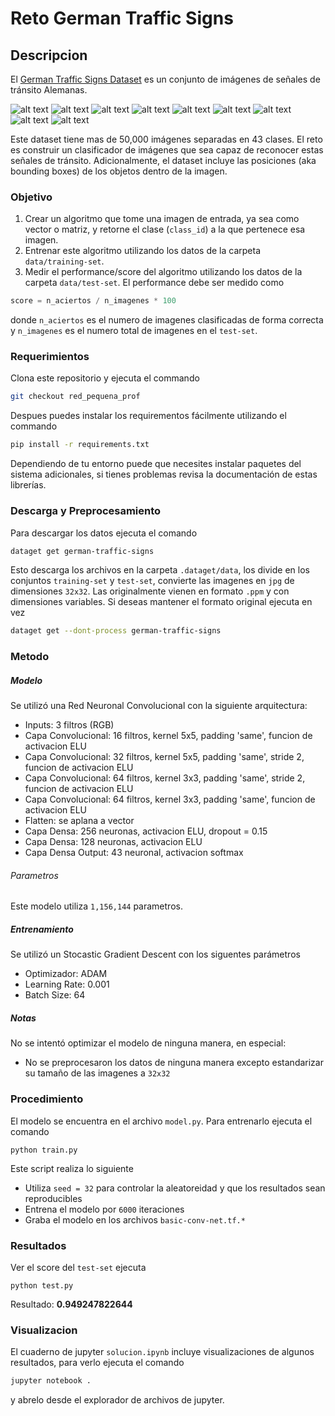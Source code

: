 # Reto German Traffic Signs
## Descripcion
El [German Traffic Signs Dataset](http://benchmark.ini.rub.de/?section=gtsrb&subsection=news) es un conjunto de imágenes de señales de tránsito Alemanas.

![alt text][s1] ![alt text][s2] ![alt text][s3] ![alt text][s4] ![alt text][s5] ![alt text][s6] ![alt text][s7] ![alt text][s8] ![alt text][s9]

Este dataset tiene mas de 50,000 imágenes separadas en 43 clases. El reto es construir un clasificador de imágenes que sea capaz de reconocer estas señales de tránsito. Adicionalmente, el dataset incluye las posiciones (aka bounding boxes) de los objetos dentro de la imagen.


### Objetivo
1. Crear un algoritmo que tome una imagen de entrada, ya sea como vector o matriz, y retorne el clase (`class_id`) a la que pertenece esa imagen.
1. Entrenar este algoritmo utilizando los datos de la carpeta `data/training-set`.
1. Medir el performance/score del algoritmo utilizando los datos de la carpeta `data/test-set`. El performance debe ser medido como
```python
score = n_aciertos / n_imagenes * 100
```
donde `n_aciertos` es el numero de imagenes clasificadas de forma correcta y `n_imagenes` es el numero total de imagenes en el `test-set`.

### Requerimientos
Clona este repositorio y ejecuta el commando
```bash
git checkout red_pequena_prof
```
Despues puedes instalar los requirementos fácilmente utilizando el commando

```bash
pip install -r requirements.txt
```
Dependiendo de tu entorno puede que necesites instalar paquetes del sistema adicionales, si tienes problemas revisa la documentación de estas librerías.

### Descarga y Preprocesamiento
Para descargar los datos ejecuta el comando
```bash
dataget get german-traffic-signs
```
Esto descarga los archivos en la carpeta `.dataget/data`, los divide en los conjuntos `training-set` y `test-set`, convierte las imagenes en `jpg` de dimensiones `32x32`. Las originalmente vienen en formato `.ppm` y con dimensiones variables. Si deseas mantener el formato original ejecuta en vez

```bash
dataget get --dont-process german-traffic-signs
```

### Metodo
##### Modelo
Se utilizó una Red Neuronal Convolucional con la siguiente arquitectura:

* Inputs: 3 filtros (RGB)
* Capa Convolucional: 16 filtros, kernel 5x5, padding 'same', funcion de activacion ELU
* Capa Convolucional: 32 filtros, kernel 5x5, padding 'same', stride 2, funcion de activacion ELU
* Capa Convolucional: 64 filtros, kernel 3x3, padding 'same', stride 2, funcion de activacion ELU
* Capa Convolucional: 64 filtros, kernel 3x3, padding 'same', funcion de activacion ELU
* Flatten: se aplana a vector
* Capa Densa: 256 neuronas, activacion ELU, dropout = 0.15
* Capa Densa: 128 neuronas, activacion ELU
* Capa Densa Output: 43 neuronal, activacion softmax

###### Parametros
Este modelo utiliza `1,156,144` parametros.

##### Entrenamiento
Se utilizó un Stocastic Gradient Descent con los siguentes parámetros

* Optimizador: ADAM
* Learning Rate: 0.001
* Batch Size: 64

##### Notas
No se intentó optimizar el modelo de ninguna manera, en especial:

* No se preprocesaron los datos de ninguna manera excepto estandarizar su tamaño de las imagenes a `32x32`

### Procedimiento
El modelo se encuentra en el archivo `model.py`. Para entrenarlo ejecuta el comando
```
python train.py
```
Este script realiza lo siguiente

* Utiliza `seed = 32` para controlar la aleatoreidad y que los resultados sean reproducibles
* Entrena el modelo por `6000` iteraciones
* Graba el modelo en los archivos `basic-conv-net.tf.*`


### Resultados
Ver el score del `test-set` ejecuta
```
python test.py
```

Resultado: **0.949247822644**


### Visualizacion
El cuaderno de jupyter `solucion.ipynb` incluye visualizaciones de algunos resultados, para verlo ejecuta el comando
```bash
jupyter notebook .
```
y abrelo desde el explorador de archivos de jupyter.


[s1]: http://benchmark.ini.rub.de/Images/gtsrb/0.png "S"
[s2]: http://benchmark.ini.rub.de/Images/gtsrb/1.png "S"
[s3]: http://benchmark.ini.rub.de/Images/gtsrb/2.png "S"
[s4]: http://benchmark.ini.rub.de/Images/gtsrb/3.png "S"
[s5]: http://benchmark.ini.rub.de/Images/gtsrb/4.png "S"
[s6]: http://benchmark.ini.rub.de/Images/gtsrb/5.png "S"
[s7]: http://benchmark.ini.rub.de/Images/gtsrb/6.png "S"
[s8]: http://benchmark.ini.rub.de/Images/gtsrb/11.png "S"
[s9]: http://benchmark.ini.rub.de/Images/gtsrb/8.png "S"
